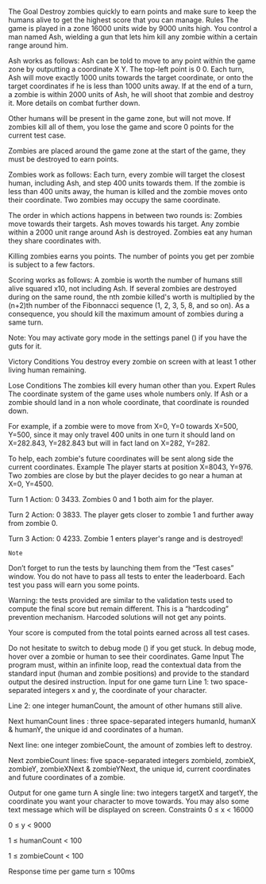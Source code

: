 The Goal
Destroy zombies quickly to earn points and make sure to keep the humans alive to get the highest score that you can manage.
 	Rules
The game is played in a zone 16000 units wide by 9000 units high. You control a man named Ash, wielding a gun that lets him kill any zombie within a certain range around him.

Ash works as follows:
Ash can be told to move to any point within the game zone by outputting a coordinate X Y. The top-left point is 0 0.
Each turn, Ash will move exactly 1000 units towards the target coordinate, or onto the target coordinates if he is less than 1000 units away.
If at the end of a turn, a zombie is within 2000 units of Ash, he will shoot that zombie and destroy it. More details on combat further down.

Other humans will be present in the game zone, but will not move. If zombies kill all of them, you lose the game and score 0 points for the current test case.

Zombies are placed around the game zone at the start of the game, they must be destroyed to earn points.

Zombies work as follows:
Each turn, every zombie will target the closest human, including Ash, and step 400 units towards them. If the zombie is less than 400 units away, the human is killed and the zombie moves onto their coordinate.
Two zombies may occupy the same coordinate.

The order in which actions happens in between two rounds is:
Zombies move towards their targets.
Ash moves towards his target.
Any zombie within a 2000 unit range around Ash is destroyed.
Zombies eat any human they share coordinates with.

Killing zombies earns you points. The number of points you get per zombie is subject to a few factors.

Scoring works as follows:
A zombie is worth the number of humans still alive squared x10, not including Ash.
If several zombies are destroyed during on the same round, the nth zombie killed's worth is multiplied by the (n+2)th number of the Fibonnacci sequence (1, 2, 3, 5, 8, and so on). As a consequence, you should kill the maximum amount of zombies during a same turn.

Note: You may activate gory mode in the settings panel () if you have the guts for it.
 
Victory Conditions
You destroy every zombie on screen with at least 1 other living human remaining.
 
Lose Conditions
The zombies kill every human other than you.
 	Expert Rules
The coordinate system of the game uses whole numbers only. If Ash or a zombie should land in a non whole coordinate, that coordinate is rounded down.

For example, if a zombie were to move from X=0, Y=0 towards X=500, Y=500, since it may only travel 400 units in one turn it should land on X=282.843, Y=282.843 but will in fact land on X=282, Y=282.

To help, each zombie's future coordinates will be sent along side the current coordinates.
 	Example
The player starts at position X=8043, Y=976. Two zombies are close by but the player decides to go near a human at X=0, Y=4500.

Turn 1
Action: 0 3433.
Zombies 0 and 1 both aim for the player.

Turn 2
Action: 0 3833.
The player gets closer to zombie 1 and further away from zombie 0.

Turn 3
Action: 0 4233.
Zombie 1 enters player's range and is destroyed!
 
 
 
 
 	Note
Don’t forget to run the tests by launching them from the “Test cases” window. You do not have to pass all tests to enter the leaderboard. Each test you pass will earn you some points.

Warning: the tests provided are similar to the validation tests used to compute the final score but remain different. This is a “hardcoding” prevention mechanism. Harcoded solutions will not get any points.

Your score is computed from the total points earned across all test cases.

Do not hesitate to switch to debug mode () if you get stuck. In debug mode, hover over a zombie or human to see their coordinates.
 	Game Input
The program must, within an infinite loop, read the contextual data from the standard input (human and zombie positions) and provide to the standard output the desired instruction.
Input for one game turn
Line 1: two space-separated integers x and y, the coordinate of your character.

Line 2: one integer humanCount, the amount of other humans still alive.

Next humanCount lines : three space-separated integers humanId, humanX & humanY, the unique id and coordinates of a human.

Next line: one integer zombieCount, the amount of zombies left to destroy.

Next zombieCount lines: five space-separated integers zombieId, zombieX, zombieY, zombieXNext & zombieYNext, the unique id, current coordinates and future coordinates of a zombie.

Output for one game turn
A single line: two integers targetX and targetY, the coordinate you want your character to move towards. You may also some text message which will be displayed on screen.
Constraints
0 ≤ x < 16000

0 ≤ y < 9000

1 ≤ humanCount < 100

1 ≤ zombieCount < 100

Response time per game turn ≤ 100ms